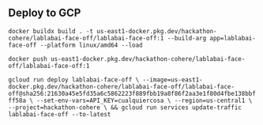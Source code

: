 ## Deploy to GCP

`docker buildx build . -t us-east1-docker.pkg.dev/hackathon-cohere/lablabai-face-off/lablabai-face-off:1 --build-arg app=lablabai-face-off --platform linux/amd64 --load`

`docker push us-east1-docker.pkg.dev/hackathon-cohere/lablabai-face-off/lablabai-face-off:1`


`gcloud run deploy lablabai-face-off \
--image=us-east1-docker.pkg.dev/hackathon-cohere/lablabai-face-off/lablabai-face-off@sha256:21630a45e5fd35a6c5862223f889fbb19a8f86f2aa3e1f80d4fbe138bbfff58a \
--set-env-vars=API_KEY=cualquiercosa \
--region=us-central1 \
--project=hackathon-cohere \
 && gcloud run services update-traffic lablabai-face-off --to-latest`